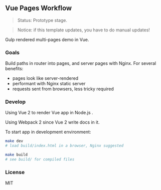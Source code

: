 
Vue Pages Workflow
----

> Status: Prototype stage.

> Notice: if this template updates, you have to do manual updates!

Gulp rendered multi-pages demo in Vue.

### Goals

Build paths in router into pages, and server pages with Nginx.
For several benefits:

* pages look like server-rendered
* performant with Nginx static server
* requests sent from browsers, less tricky required

### Develop

Using Vue 2 to render Vue app in Node.js .

Using Webpack 2 since Vue 2 write docs in it.

To start app in development environment:

```bash
make dev
# load build/index.html in a browser, Nginx suggested
```

```bash
make build
# see build/ for compiled files
```

### License

MIT
